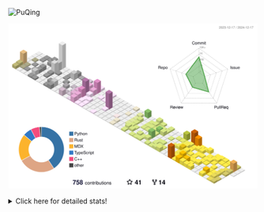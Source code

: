 ![PuQing](https://user-images.githubusercontent.com/27223114/171565019-9a56fae6-b08b-421f-99db-7e830da42371.png)

![](./profile-3d-contrib/profile-season-animate.svg)

<details>
<summary>Click here for detailed stats!</summary>

<!--START_SECTION:waka-->
![Lines of code](https://img.shields.io/badge/From%20Hello%20World%20I%27ve%20Written-1.6%20million%20lines%20of%20code-blue)

**🐱 My GitHub Data** 

> 📦 414.3 kB Used in GitHub's Storage 
 > 
> 🏆 738 Contributions in the Year 2024
 > 
> 🚫 Not Opted to Hire
 > 
> 📜 38 Public Repositories 
 > 
> 🔑 32 Private Repositories 
 > 
**I'm an Early 🐤** 

```text
🌞 Morning                613 commits         ██░░░░░░░░░░░░░░░░░░░░░░░   07.33 % 
🌆 Daytime                3653 commits        ███████████░░░░░░░░░░░░░░   43.66 % 
🌃 Evening                1929 commits        ██████░░░░░░░░░░░░░░░░░░░   23.06 % 
🌙 Night                  2171 commits        ██████░░░░░░░░░░░░░░░░░░░   25.95 % 
```


📊 **This Week I Spent My Time On** 

```text
💬 Programming Languages: 
Communicating            5 hrs 28 mins       ████░░░░░░░░░░░░░░░░░░░░░   17.05 % 
Other                    5 hrs 15 mins       ████░░░░░░░░░░░░░░░░░░░░░   16.38 % 
PPTMan                   5 hrs 8 mins        ████░░░░░░░░░░░░░░░░░░░░░   16.03 % 
Rust                     3 hrs 38 mins       ███░░░░░░░░░░░░░░░░░░░░░░   11.35 % 
CLI                      3 hrs 16 mins       ███░░░░░░░░░░░░░░░░░░░░░░   10.19 % 

🔥 Editors: 
VS Code                  9 hrs 56 mins       ████████░░░░░░░░░░░░░░░░░   31.00 % 
MicrosoftPowerPoint      5 hrs 8 mins        ████░░░░░░░░░░░░░░░░░░░░░   16.03 % 
Telegram                 3 hrs 26 mins       ███░░░░░░░░░░░░░░░░░░░░░░   10.75 % 
WeChat                   3 hrs 23 mins       ███░░░░░░░░░░░░░░░░░░░░░░   10.56 % 
Terminal                 3 hrs 16 mins       ███░░░░░░░░░░░░░░░░░░░░░░   10.19 % 

💻 Operating System: 
Mac                      22 hrs 14 mins      █████████████████░░░░░░░░   69.38 % 
WSL                      6 hrs 46 mins       █████░░░░░░░░░░░░░░░░░░░░   21.15 % 
Linux                    3 hrs 2 mins        ██░░░░░░░░░░░░░░░░░░░░░░░   09.47 % 
```


<!--END_SECTION:waka-->
</details>
